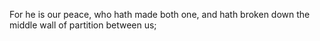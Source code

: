 For he is our peace, who hath made both one, and hath broken down the middle wall of partition between us;
